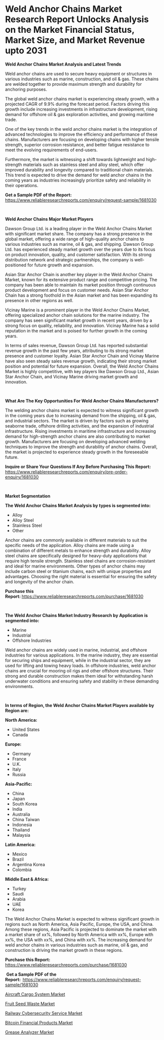 <p><h1>Weld Anchor Chains Market Research Report Unlocks Analysis on the Market Financial Status, Market Size, and Market Revenue upto 2031</h1></p><p><strong>Weld Anchor Chains Market Analysis and Latest Trends</strong></p>
<p><p>Weld anchor chains are used to secure heavy equipment or structures in various industries such as marine, construction, and oil & gas. These chains are welded together to provide maximum strength and durability for anchoring purposes.</p><p>The global weld anchor chains market is experiencing steady growth, with a projected CAGR of 9.9% during the forecast period. Factors driving this growth include increasing investments in infrastructure development, rising demand for offshore oil & gas exploration activities, and growing maritime trade.</p><p>One of the key trends in the weld anchor chains market is the integration of advanced technologies to improve the efficiency and performance of these chains. Manufacturers are focusing on developing chains with higher tensile strength, superior corrosion resistance, and better fatigue resistance to meet the evolving requirements of end-users.</p><p>Furthermore, the market is witnessing a shift towards lightweight and high-strength materials such as stainless steel and alloy steel, which offer improved durability and longevity compared to traditional chain materials. This trend is expected to drive the demand for weld anchor chains in the coming years as industries increasingly prioritize safety and reliability in their operations.</p></p>
<p><strong>Get a Sample PDF of the Report:&nbsp;</strong> <a href="https://www.reliableresearchreports.com/enquiry/request-sample/1681030">https://www.reliableresearchreports.com/enquiry/request-sample/1681030</a></p>
<p>&nbsp;</p>
<p><strong>Weld Anchor Chains Major Market Players</strong></p>
<p><p>Dawson Group Ltd. is a leading player in the Weld Anchor Chains Market with significant market share. The company has a strong presence in the global market, offering a wide range of high-quality anchor chains to various industries such as marine, oil & gas, and shipping. Dawson Group Ltd. has experienced steady market growth over the years due to its focus on product innovation, quality, and customer satisfaction. With its strong distribution network and strategic partnerships, the company is well-positioned for future growth and expansion.</p><p>Asian Star Anchor Chain is another key player in the Weld Anchor Chains Market, known for its extensive product range and competitive pricing. The company has been able to maintain its market position through continuous product development and focus on customer needs. Asian Star Anchor Chain has a strong foothold in the Asian market and has been expanding its presence in other regions as well.</p><p>Vicinay Marine is a prominent player in the Weld Anchor Chains Market, offering specialized anchor chain solutions for the marine industry. The company has seen significant market growth in recent years, driven by a strong focus on quality, reliability, and innovation. Vicinay Marine has a solid reputation in the market and is poised for further growth in the coming years.</p><p>In terms of sales revenue, Dawson Group Ltd. has reported substantial revenue growth in the past few years, attributing to its strong market presence and customer loyalty. Asian Star Anchor Chain and Vicinay Marine have also seen steady sales revenue growth, indicating their strong market position and potential for future expansion. Overall, the Weld Anchor Chains Market is highly competitive, with key players like Dawson Group Ltd., Asian Star Anchor Chain, and Vicinay Marine driving market growth and innovation.</p></p>
<p>&nbsp;</p>
<p><strong>What Are The Key Opportunities For Weld Anchor Chains Manufacturers?</strong></p>
<p><p>The welding anchor chains market is expected to witness significant growth in the coming years due to increasing demand from the shipping, oil & gas, and industrial sectors. The market is driven by factors such as growing seaborne trade, offshore drilling activities, and the expansion of industrial infrastructure. Rising investments in maritime infrastructure and increasing demand for high-strength anchor chains are also contributing to market growth. Manufacturers are focusing on developing advanced welding techniques to improve the strength and durability of anchor chains. Overall, the market is projected to experience steady growth in the foreseeable future.</p></p>
<p><strong>Inquire or Share Your Questions If Any Before Purchasing This Report:</strong> <a href="https://www.reliableresearchreports.com/enquiry/pre-order-enquiry/1681030">https://www.reliableresearchreports.com/enquiry/pre-order-enquiry/1681030</a></p>
<p>&nbsp;</p>
<p><strong>Market Segmentation</strong></p>
<p><strong>The Weld Anchor Chains Market Analysis by types is segmented into:</strong></p>
<p><ul><li>Alloy</li><li>Alloy Steel</li><li>Stainless Steel</li><li>Other</li></ul></p>
<p><p>Anchor chains are commonly available in different materials to suit the specific needs of the application. Alloy chains are made using a combination of different metals to enhance strength and durability. Alloy steel chains are specifically designed for heavy-duty applications that require high tensile strength. Stainless steel chains are corrosion-resistant and ideal for marine environments. Other types of anchor chains may include carbon steel or titanium chains, each with unique properties and advantages. Choosing the right material is essential for ensuring the safety and longevity of the anchor chain.</p></p>
<p><strong>Purchase this Report:&nbsp;</strong><a href="https://www.reliableresearchreports.com/purchase/1681030">https://www.reliableresearchreports.com/purchase/1681030</a></p>
<p>&nbsp;</p>
<p><strong>The Weld Anchor Chains Market Industry Research by Application is segmented into:</strong></p>
<p><ul><li>Marine</li><li>Industrial</li><li>Offshore Industries</li></ul></p>
<p><p>Weld anchor chains are widely used in marine, industrial, and offshore industries for various applications. In the marine industry, they are essential for securing ships and equipment, while in the industrial sector, they are used for lifting and towing heavy loads. In offshore industries, weld anchor chains are crucial for mooring oil rigs and other offshore structures. Their strong and durable construction makes them ideal for withstanding harsh underwater conditions and ensuring safety and stability in these demanding environments.</p></p>
<p>&nbsp;</p>
<p><strong>In terms of Region, the Weld Anchor Chains Market Players available by Region are:</strong></p>
<p>
    <p> <strong> North America: </strong>
        <ul>
            <li>United States</li>
            <li>Canada</li>
        </ul>
        </p> 
    <p> <strong> Europe: </strong>
        <ul>
            <li>Germany</li>
            <li>France</li>
            <li>U.K.</li>
            <li>Italy</li>
            <li>Russia</li>
        </ul>
        </p> 
    <p> <strong> Asia-Pacific: </strong>
        <ul>
            <li>China</li>
            <li>Japan</li>
            <li>South Korea</li>
            <li>India</li>
            <li>Australia</li>
            <li>China Taiwan</li>
            <li>Indonesia</li>
            <li>Thailand</li>
            <li>Malaysia</li>
        </ul>
        </p> 
    <p> <strong> Latin America: </strong>
        <ul>
            <li>Mexico</li>
            <li>Brazil</li>
            <li>Argentina Korea</li>
            <li>Colombia</li>
        </ul>
        </p> 
    <p> <strong> Middle East & Africa: </strong>
        <ul>
            <li>Turkey</li>
            <li>Saudi</li>
            <li>Arabia</li>
            <li>UAE</li>
            <li>Korea</li>
        </ul>
    </p>
    </p>
<p><p>The Weld Anchor Chains Market is expected to witness significant growth in regions such as North America, Asia Pacific, Europe, the USA, and China. Among these regions, Asia Pacific is projected to dominate the market with a market share of xx%, followed by North America with xx%, Europe with xx%, the USA with xx%, and China with xx%. The increasing demand for weld anchor chains in various industries such as marine, oil & gas, and construction is driving the market growth in these regions.</p></p>
<p><strong>Purchase this Report: </strong><a href="https://www.reliableresearchreports.com/purchase/1681030">https://www.reliableresearchreports.com/purchase/1681030</a></p>
<p>&nbsp;<strong>Get a Sample PDF of the Report:&nbsp;&nbsp;</strong><a href="https://www.reliableresearchreports.com/enquiry/request-sample/1681030">https://www.reliableresearchreports.com/enquiry/request-sample/1681030</a></p>
<p><strong></strong></p>
<p><p><a href="https://medium.com/@joannebell6556/decoding-aircraft-cargo-system-market-metrics-market-share-trends-and-growth-patterns-9c97a8df981c">Aircraft Cargo System Market</a></p><p><a href="https://medium.com/@santosdicki2023/fruit-seed-waste-market-comprehensive-assessment-by-type-application-and-geography-be7a8b331f75">Fruit Seed Waste Market</a></p><p><a href="https://medium.com/@joannebell6556/railway-cybersecurity-service-market-size-and-market-trends-complete-industry-overview-2024-to-f3996f6008d7">Railway Cybersecurity Service Market</a></p><p><a href="https://medium.com/@joannebell6556/bitcoin-financial-products-market-analysis-its-cagr-market-segmentation-and-global-industry-9bf2cf31edac">Bitcoin Financial Products Market</a></p><p><a href="https://medium.com/p/ff150e056926/edit">Grease Analyzer Market</a></p></p>